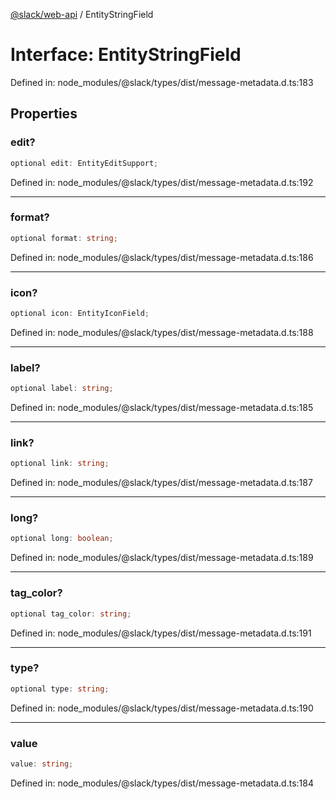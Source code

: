 [@slack/web-api](../index.md) / EntityStringField

# Interface: EntityStringField

Defined in: node\_modules/@slack/types/dist/message-metadata.d.ts:183

## Properties

### edit?

```ts
optional edit: EntityEditSupport;
```

Defined in: node\_modules/@slack/types/dist/message-metadata.d.ts:192

***

### format?

```ts
optional format: string;
```

Defined in: node\_modules/@slack/types/dist/message-metadata.d.ts:186

***

### icon?

```ts
optional icon: EntityIconField;
```

Defined in: node\_modules/@slack/types/dist/message-metadata.d.ts:188

***

### label?

```ts
optional label: string;
```

Defined in: node\_modules/@slack/types/dist/message-metadata.d.ts:185

***

### link?

```ts
optional link: string;
```

Defined in: node\_modules/@slack/types/dist/message-metadata.d.ts:187

***

### long?

```ts
optional long: boolean;
```

Defined in: node\_modules/@slack/types/dist/message-metadata.d.ts:189

***

### tag\_color?

```ts
optional tag_color: string;
```

Defined in: node\_modules/@slack/types/dist/message-metadata.d.ts:191

***

### type?

```ts
optional type: string;
```

Defined in: node\_modules/@slack/types/dist/message-metadata.d.ts:190

***

### value

```ts
value: string;
```

Defined in: node\_modules/@slack/types/dist/message-metadata.d.ts:184
